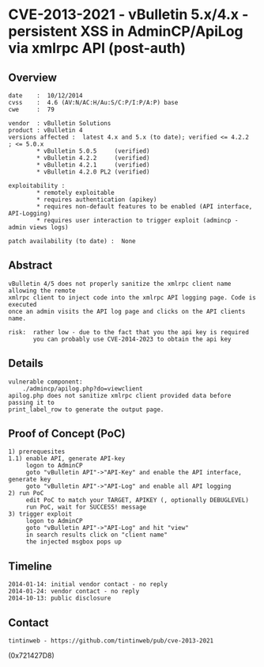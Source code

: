 CVE-2013-2021 - vBulletin 5.x/4.x - persistent XSS in AdminCP/ApiLog via xmlrpc API (post-auth)
===============================================================================================

Overview
--------

	date    :  10/12/2014  
	cvss    :  4.6 (AV:N/AC:H/Au:S/C:P/I:P/A:P) base
	cwe     :  79 
	
	vendor  : vBulletin Solutions
	product : vBulletin 4
	versions affected :  latest 4.x and 5.x (to date); verified <= 4.2.2  ; <= 5.0.x
			* vBulletin 5.0.5	  (verified)
			* vBulletin 4.2.2     (verified)  
			* vBulletin 4.2.1     (verified)  
			* vBulletin 4.2.0 PL2 (verified)  
				
	exploitability :
			* remotely exploitable
			* requires authentication (apikey)
			* requires non-default features to be enabled (API interface, API-Logging)
			* requires user interaction to trigger exploit (admincp - admin views logs)
				
	patch availability (to date) :  None


Abstract
---------
 
	vBulletin 4/5 does not properly sanitize the xmlrpc client name allowing the remote 
	xmlrpc client to inject code into the xmlrpc API logging page. Code is executed
	once an admin visits the API log page and clicks on the API clients name.
	
	risk:  rather low - due to the fact that you the api key is required
		   you can probably use CVE-2014-2023 to obtain the api key


Details
--------
	
	vulnerable component: 
		./admincp/apilog.php?do=viewclient
	apilog.php does not sanitize xmlrpc client provided data before passing it to
	print_label_row to generate the output page.


Proof of Concept (PoC)
----------------------

	1) prerequesites
	1.1) enable API, generate API-key
		 logon to AdminCP
		 goto "vBulletin API"->"API-Key" and enable the API interface, generate key
		 goto "vBulletin API"->"API-Log" and enable all API logging
	2) run PoC
		 edit PoC to match your TARGET, APIKEY (, optionally DEBUGLEVEL)
		 run PoC, wait for SUCCESS! message
	3) trigger exploit
	     logon to AdminCP
		 goto "vBulletin API"->"API-Log" and hit "view"
		 in search results click on "client name"
		 the injected msgbox pops up
		 

Timeline
--------

	2014-01-14: initial vendor contact - no reply
	2014-01-24: vendor contact - no reply
	2014-10-13: public disclosure
	
Contact
--------

	tintinweb - https://github.com/tintinweb/pub/cve-2013-2021
	
	
(0x721427D8)
